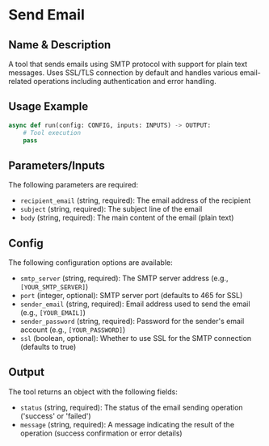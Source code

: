 # Send Email

## Name & Description
A tool that sends emails using SMTP protocol with support for plain text messages. Uses SSL/TLS connection by default and handles various email-related operations including authentication and error handling.

## Usage Example
```python
async def run(config: CONFIG, inputs: INPUTS) -> OUTPUT:
    # Tool execution
    pass
```

## Parameters/Inputs
The following parameters are required:
- `recipient_email` (string, required): The email address of the recipient
- `subject` (string, required): The subject line of the email
- `body` (string, required): The main content of the email (plain text)

## Config
The following configuration options are available:
- `smtp_server` (string, required): The SMTP server address (e.g., `[YOUR_SMTP_SERVER]`)
- `port` (integer, optional): SMTP server port (defaults to 465 for SSL)
- `sender_email` (string, required): Email address used to send the email (e.g., `[YOUR_EMAIL]`)
- `sender_password` (string, required): Password for the sender's email account (e.g., `[YOUR_PASSWORD]`)
- `ssl` (boolean, optional): Whether to use SSL for the SMTP connection (defaults to true)

## Output
The tool returns an object with the following fields:
- `status` (string, required): The status of the email sending operation ('success' or 'failed')
- `message` (string, required): A message indicating the result of the operation (success confirmation or error details)
